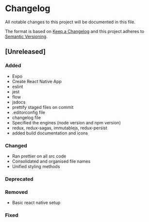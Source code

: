 # Changelog

All notable changes to this project will be documented in this file.

The format is based on [Keep a Changelog](http://keepachangelog.com/en/1.0.0/)
and this project adheres to [Semantic Versioning](http://semver.org/spec/v2.0.0.html).

## [Unreleased]

### Added

* Expo
* Create React Native App
* eslint
* jest
* flow
* jsdocs
* prettify staged files on commit
* .editorconfig file
* changelog file
* Specified the engines (node version and npm version)
* redux, redux-sagas, immutablejs, redux-persist
* added build documentation and icons

### Changed

* Ran prettier on all src code
* Consolidated and organised file names
* Unified styling methods

### Deprecated

### Removed

* Basic react native setup

### Fixed
